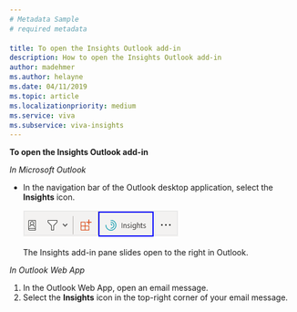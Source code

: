 ```yaml
---
# Metadata Sample
# required metadata

title: To open the Insights Outlook add-in 
description: How to open the Insights Outlook add-in
author: madehmer
ms.author: helayne
ms.date: 04/11/2019
ms.topic: article
ms.localizationpriority: medium 
ms.service: viva
ms.subservice: viva-insights
---
```


**To open the Insights Outlook add-in**

*In Microsoft Outlook*

 * In the navigation bar of the Outlook desktop application, select the **Insights** icon.

    ![Insights add-in in Outlook.](../../Images/mya/use/insights-icon.png)

    The Insights add-in pane slides open to the right in Outlook.

*In Outlook Web App*

 1. In the Outlook Web App, open an email message.
 2. Select the **Insights** icon in the top-right corner of your email message.